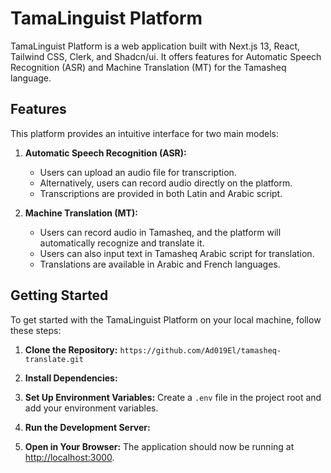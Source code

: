 # TamaLinguist Platform

TamaLinguist Platform is a web application built with Next.js 13, React, Tailwind CSS, Clerk, and Shadcn/ui. It offers features for Automatic Speech Recognition (ASR) and Machine Translation (MT) for the Tamasheq language.

## Features

This platform provides an intuitive interface for two main models:

1. **Automatic Speech Recognition (ASR):**
   - Users can upload an audio file for transcription.
   - Alternatively, users can record audio directly on the platform.
   - Transcriptions are provided in both Latin and Arabic script.

2. **Machine Translation (MT):**
   - Users can record audio in Tamasheq, and the platform will automatically recognize and translate it.
   - Users can also input text in Tamasheq Arabic script for translation.
   - Translations are available in Arabic and French languages.

## Getting Started

To get started with the TamaLinguist Platform on your local machine, follow these steps:

1. **Clone the Repository:**
`https://github.com/Ad019El/tamasheq-translate.git`

3. **Install Dependencies:**

4. **Set Up Environment Variables:**
Create a `.env` file in the project root and add your environment variables.

5. **Run the Development Server:**

6. **Open in Your Browser:**
The application should now be running at [http://localhost:3000](http://localhost:3000).
